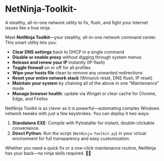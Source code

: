 # NetNinja-Toolkit-
A stealthy, all-in-one network utility to fix, flush, and fight your internet issues like a true ninja.

Meet **NetNinja Toolkit**—your stealthy, all-in-one network command center. This smart utility lets you:

* **Clear DNS settings** back to DHCP in a single command
* **Disable or enable proxy** without digging through system menus
* **Release and renew your IP** instantly (IP flash)
* **Toggle firewall** on or off for all profiles
* **Wipe your hosts file** clean to remove any unwanted redirections
* **Reset your entire network stack** (Winsock reset, DNS flush, IP reset)
* **Maintain your system** by chaining all of the above in one “Maintenance” mode
* **Manage browser health**: update via Winget or clear cache for Chrome, Edge, and Firefox

NetNinja Toolkit is as clever as it is powerful—automating complex Windows network tweaks with just a few keystrokes. You can deploy it two ways:

1. **Standalone EXE**: Compile with PyInstaller for instant, double-clickable convenience.
2. **Direct Python**: Run the script (`NetNinja-Toolkit.py`) in your virtual environment for full transparency and easy customization.

Whether you need a quick fix or a one-click maintenance routine, NetNinja has your back—no ninja skills required. 🥷✨
